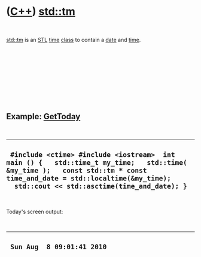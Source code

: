 



 

 

 

 

 

([C++](Cpp.md)) [std::tm](CppTm.md)
=====================================

 

[std::tm](CppTm.md) is an [STL](CppStl.md) [time](CppTime.htm)
[class](CppClass.md) to contain a [date](CppTime.md) and
[time](CppTime.md).

 

 

 

 

 

Example: [GetToday](CppGetToday.md)
------------------------------------

 

  ------------------------------------------------------------------------------------------------------------------------------------------------------------------------------------------------------------------------
  ` #include <ctime> #include <iostream>  int main () {   std::time_t my_time;   std::time( &my_time );   const std::tm * const time_and_date = std::localtime(&my_time);   std::cout << std::asctime(time_and_date); }`
  ------------------------------------------------------------------------------------------------------------------------------------------------------------------------------------------------------------------------

 

Today's screen output:

 

  -----------------------------
  ` Sun Aug  8 09:01:41 2010`
  -----------------------------

 

 

 

 

 





 



